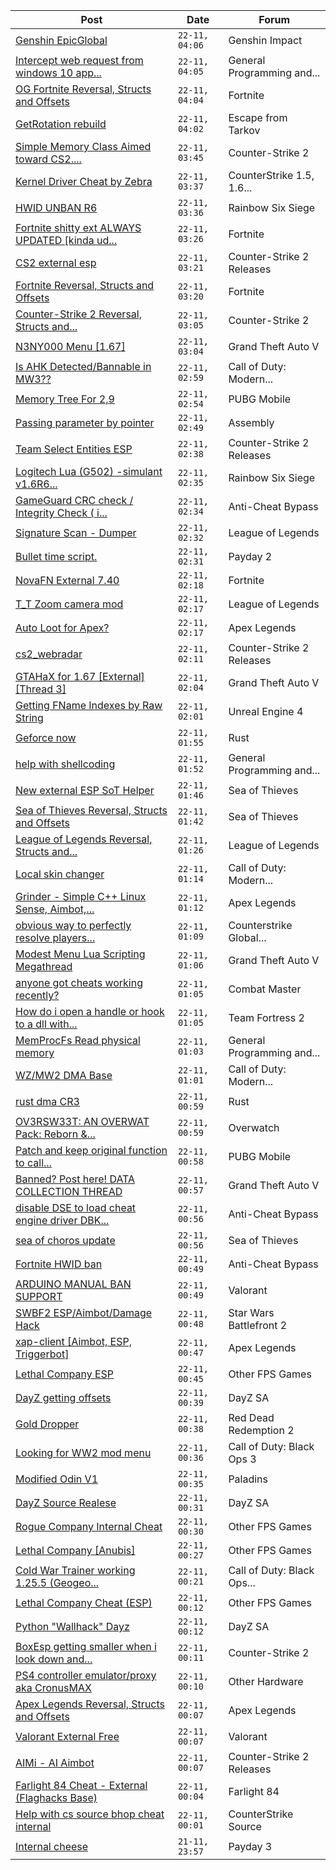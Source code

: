 |Post|Date|Forum|
|----|----|-----|
|[Genshin EpicGlobal](https://www.unknowncheats.me/forum/genshin-impact/489622-genshin-epicglobal.html)|`22-11, 04:06`|Genshin Impact|
|[Intercept web request from windows 10 app...](https://www.unknowncheats.me/forum/general-programming-and-reversing/612128-intercept-web-request-windows-10-app-generate-response.html)|`22-11, 04:05`|General Programming and...|
|[OG Fortnite Reversal, Structs and Offsets](https://www.unknowncheats.me/forum/fortnite/596138-og-fortnite-reversal-structs-offsets.html)|`22-11, 04:04`|Fortnite|
|[GetRotation rebuild](https://www.unknowncheats.me/forum/escape-from-tarkov/602651-getrotation-rebuild.html)|`22-11, 04:02`|Escape from Tarkov|
|[Simple Memory Class Aimed toward CS2....](https://www.unknowncheats.me/forum/counter-strike-2-a/612125-simple-memory-class-aimed-cs2-intended-learning.html)|`22-11, 03:45`|Counter-Strike 2|
|[Kernel Driver Cheat by Zebra](https://www.unknowncheats.me/forum/counterstrike-1-5-1-6-and-mods/610522-kernel-driver-cheat-zebra.html)|`22-11, 03:37`|CounterStrike 1.5, 1.6...|
|[HWID UNBAN R6](https://www.unknowncheats.me/forum/rainbow-six-siege/611948-hwid-unban-r6.html)|`22-11, 03:36`|Rainbow Six Siege|
|[Fortnite shitty ext ALWAYS UPDATED \[kinda ud...](https://www.unknowncheats.me/forum/fortnite/611844-fortnite-shitty-ext-updated-kinda-ud-eac.html)|`22-11, 03:26`|Fortnite|
|[CS2 external esp](https://www.unknowncheats.me/forum/counter-strike-2-releases/600259-cs2-external-esp.html)|`22-11, 03:21`|Counter-Strike 2 Releases|
|[Fortnite Reversal, Structs and Offsets](https://www.unknowncheats.me/forum/fortnite/235061-fortnite-reversal-structs-offsets.html)|`22-11, 03:20`|Fortnite|
|[Counter-Strike 2 Reversal, Structs and...](https://www.unknowncheats.me/forum/counter-strike-2-a/576077-counter-strike-2-reversal-structs-offsets.html)|`22-11, 03:05`|Counter-Strike 2|
|[N3NY000 Menu \[1.67\]](https://www.unknowncheats.me/forum/grand-theft-auto-v/488777-n3ny000-menu-1-67-a.html)|`22-11, 03:04`|Grand Theft Auto V|
|[Is AHK Detected/Bannable in MW3??](https://www.unknowncheats.me/forum/call-of-duty-modern-warfare-iii/611915-ahk-detected-bannable-mw3.html)|`22-11, 02:59`|Call of Duty: Modern...|
|[Memory Tree For 2,9](https://www.unknowncheats.me/forum/pubg-mobile/611876-memory-tree-2-9-a.html)|`22-11, 02:54`|PUBG Mobile|
|[Passing parameter by pointer](https://www.unknowncheats.me/forum/assembly/612118-passing-parameter-pointer.html)|`22-11, 02:49`|Assembly|
|[Team Select Entities ESP](https://www.unknowncheats.me/forum/counter-strike-2-releases/612069-team-select-entities-esp.html)|`22-11, 02:38`|Counter-Strike 2 Releases|
|[Logitech Lua (G502) -simulant v1.6R6...](https://www.unknowncheats.me/forum/rainbow-six-siege/608336-logitech-lua-g502-simulant-v1-6r6-logitech-versions-included.html)|`22-11, 02:35`|Rainbow Six Siege|
|[GameGuard CRC check / Integrity Check ( i...](https://www.unknowncheats.me/forum/anti-cheat-bypass/611898-gameguard-crc-check-integrity-check-dbvm-debugger.html)|`22-11, 02:34`|Anti-Cheat Bypass|
|[Signature Scan - Dumper](https://www.unknowncheats.me/forum/league-of-legends/610370-signature-scan-dumper.html)|`22-11, 02:32`|League of Legends|
|[Bullet time script.](https://www.unknowncheats.me/forum/payday-2-a/612065-bullet-time-script.html)|`22-11, 02:31`|Payday 2|
|[NovaFN External 7.40](https://www.unknowncheats.me/forum/fortnite/611872-novafn-external-7-40-a.html)|`22-11, 02:18`|Fortnite|
|[T_T Zoom camera mod](https://www.unknowncheats.me/forum/league-of-legends/606966-t_t-zoom-camera-mod.html)|`22-11, 02:17`|League of Legends|
|[Auto Loot for Apex?](https://www.unknowncheats.me/forum/apex-legends/611657-auto-loot-apex.html)|`22-11, 02:17`|Apex Legends|
|[cs2_webradar](https://www.unknowncheats.me/forum/counter-strike-2-releases/608052-cs2_webradar.html)|`22-11, 02:11`|Counter-Strike 2 Releases|
|[GTAHaX for 1.67 \[External\] \[Thread 3\]](https://www.unknowncheats.me/forum/grand-theft-auto-v/461672-gtahax-1-67-external-thread-3-a.html)|`22-11, 02:04`|Grand Theft Auto V|
|[Getting FName Indexes by Raw String](https://www.unknowncheats.me/forum/unreal-engine-4-a/611971-getting-fname-indexes-raw-string.html)|`22-11, 02:01`|Unreal Engine 4|
|[Geforce now](https://www.unknowncheats.me/forum/rust/611052-geforce.html)|`22-11, 01:55`|Rust|
|[help with shellcoding](https://www.unknowncheats.me/forum/general-programming-and-reversing/612113-help-shellcoding.html)|`22-11, 01:52`|General Programming and...|
|[New external ESP SoT Helper](https://www.unknowncheats.me/forum/sea-of-thieves/581265-external-esp-sot-helper.html)|`22-11, 01:46`|Sea of Thieves|
|[Sea of Thieves Reversal, Structs and Offsets](https://www.unknowncheats.me/forum/sea-of-thieves/278391-sea-thieves-reversal-structs-offsets.html)|`22-11, 01:42`|Sea of Thieves|
|[League of Legends Reversal, Structs and...](https://www.unknowncheats.me/forum/league-of-legends/310587-league-legends-reversal-structs-offsets.html)|`22-11, 01:26`|League of Legends|
|[Local skin changer](https://www.unknowncheats.me/forum/call-of-duty-modern-warfare-iii/612111-local-skin-changer.html)|`22-11, 01:14`|Call of Duty: Modern...|
|[Grinder - Simple C++ Linux Sense, Aimbot,...](https://www.unknowncheats.me/forum/apex-legends/605888-grinder-simple-linux-sense-aimbot-triggerbot.html)|`22-11, 01:12`|Apex Legends|
|[obvious way to perfectly resolve players...](https://www.unknowncheats.me/forum/counterstrike-global-offensive/611708-obvious-perfectly-resolve-players-legacy.html)|`22-11, 01:09`|Counterstrike Global...|
|[Modest Menu Lua Scripting Megathread](https://www.unknowncheats.me/forum/grand-theft-auto-v/463868-modest-menu-lua-scripting-megathread.html)|`22-11, 01:06`|Grand Theft Auto V|
|[anyone got cheats working recently?](https://www.unknowncheats.me/forum/combat-master/612104-cheats-recently.html)|`22-11, 01:05`|Combat Master|
|[How do i open a handle or hook to a dll with...](https://www.unknowncheats.me/forum/team-fortress-2-a/611985-handle-hook-dll-python.html)|`22-11, 01:05`|Team Fortress 2|
|[MemProcFs Read physical memory](https://www.unknowncheats.me/forum/general-programming-and-reversing/611799-memprocfs-read-physical-memory.html)|`22-11, 01:03`|General Programming and...|
|[WZ/MW2 DMA Base](https://www.unknowncheats.me/forum/call-of-duty-modern-warfare-ii/607356-wz-mw2-dma-base.html)|`22-11, 01:01`|Call of Duty: Modern...|
|[rust dma CR3](https://www.unknowncheats.me/forum/rust/612103-rust-dma-cr3.html)|`22-11, 00:59`|Rust|
|[OV3RSW33T: AN OVERWAT Pack: Reborn &...](https://www.unknowncheats.me/forum/overwatch/603412-ov3rsw33t-overwat-pack-reborn-recoded.html)|`22-11, 00:59`|Overwatch|
|[Patch and keep original function to call...](https://www.unknowncheats.me/forum/pubg-mobile/612053-patch-original-function-call.html)|`22-11, 00:58`|PUBG Mobile|
|[Banned? Post here! DATA COLLECTION THREAD](https://www.unknowncheats.me/forum/grand-theft-auto-v/165200-banned-post-data-collection-thread.html)|`22-11, 00:57`|Grand Theft Auto V|
|[disable DSE to load cheat engine driver DBK...](https://www.unknowncheats.me/forum/anti-cheat-bypass/602024-disable-dse-load-cheat-engine-driver-dbk-bypass-eac.html)|`22-11, 00:56`|Anti-Cheat Bypass|
|[sea of choros update](https://www.unknowncheats.me/forum/sea-of-thieves/610393-sea-choros-update.html)|`22-11, 00:56`|Sea of Thieves|
|[Fortnite HWID ban](https://www.unknowncheats.me/forum/anti-cheat-bypass/612045-fortnite-hwid-ban.html)|`22-11, 00:49`|Anti-Cheat Bypass|
|[ARDUINO MANUAL BAN SUPPORT](https://www.unknowncheats.me/forum/valorant/609938-arduino-manual-ban-support.html)|`22-11, 00:49`|Valorant|
|[SWBF2 ESP/Aimbot/Damage Hack](https://www.unknowncheats.me/forum/star-wars-battlefront-2-a/580865-swbf2-esp-aimbot-damage-hack.html)|`22-11, 00:48`|Star Wars Battlefront 2|
|[xap-client \[Aimbot, ESP, Triggerbot\]](https://www.unknowncheats.me/forum/apex-legends/606842-xap-client-aimbot-esp-triggerbot.html)|`22-11, 00:47`|Apex Legends|
|[Lethal Company ESP](https://www.unknowncheats.me/forum/other-fps-games/612099-lethal-company-esp.html)|`22-11, 00:45`|Other FPS Games|
|[DayZ getting offsets](https://www.unknowncheats.me/forum/dayz-sa/612098-dayz-getting-offsets.html)|`22-11, 00:39`|DayZ SA|
|[Gold Dropper](https://www.unknowncheats.me/forum/red-dead-redemption-2-a/567212-gold-dropper.html)|`22-11, 00:38`|Red Dead Redemption 2|
|[Looking for WW2 mod menu](https://www.unknowncheats.me/forum/call-of-duty-black-ops-3-a/611981-looking-ww2-mod-menu.html)|`22-11, 00:36`|Call of Duty: Black Ops 3|
|[Modified Odin V1](https://www.unknowncheats.me/forum/paladins/585919-modified-odin-v1.html)|`22-11, 00:35`|Paladins|
|[DayZ Source Realese](https://www.unknowncheats.me/forum/dayz-sa/612018-dayz-source-realese.html)|`22-11, 00:31`|DayZ SA|
|[Rogue Company Internal Cheat](https://www.unknowncheats.me/forum/other-fps-games/604154-rogue-company-internal-cheat.html)|`22-11, 00:30`|Other FPS Games|
|[Lethal Company \[Anubis\]](https://www.unknowncheats.me/forum/other-fps-games/611847-lethal-company-anubis.html)|`22-11, 00:27`|Other FPS Games|
|[Cold War Trainer working 1.25.5 (Geogeo...](https://www.unknowncheats.me/forum/call-of-duty-black-ops-cold-war/501719-cold-war-trainer-1-25-5-geogeo-paste.html)|`22-11, 00:21`|Call of Duty: Black Ops...|
|[Lethal Company Cheat (ESP)](https://www.unknowncheats.me/forum/other-fps-games/611877-lethal-company-cheat-esp.html)|`22-11, 00:12`|Other FPS Games|
|[Python "Wallhack" Dayz](https://www.unknowncheats.me/forum/dayz-sa/518264-python-wallhack-dayz.html)|`22-11, 00:12`|DayZ SA|
|[BoxEsp getting smaller when i look down and...](https://www.unknowncheats.me/forum/counter-strike-2-a/612097-boxesp-getting-look-left.html)|`22-11, 00:11`|Counter-Strike 2|
|[PS4 controller emulator/proxy aka CronusMAX](https://www.unknowncheats.me/forum/other-hardware/607678-ps4-controller-emulator-proxy-aka-cronusmax.html)|`22-11, 00:10`|Other Hardware|
|[Apex Legends Reversal, Structs and Offsets](https://www.unknowncheats.me/forum/apex-legends/319804-apex-legends-reversal-structs-offsets.html)|`22-11, 00:07`|Apex Legends|
|[Valorant External Free](https://www.unknowncheats.me/forum/valorant/612035-valorant-external-free.html)|`22-11, 00:07`|Valorant|
|[AIMi - AI Aimbot](https://www.unknowncheats.me/forum/counter-strike-2-releases/609872-aimi-ai-aimbot.html)|`22-11, 00:07`|Counter-Strike 2 Releases|
|[Farlight 84 Cheat - External (Flaghacks Base)](https://www.unknowncheats.me/forum/farlight-84-a/611333-farlight-84-cheat-external-flaghacks-base.html)|`22-11, 00:04`|Farlight 84|
|[Help with cs source bhop cheat internal](https://www.unknowncheats.me/forum/counterstrike-source/611666-help-cs-source-bhop-cheat-internal.html)|`22-11, 00:01`|CounterStrike Source|
|[Internal cheese](https://www.unknowncheats.me/forum/payday-3-a/611723-internal-cheese.html)|`21-11, 23:57`|Payday 3|
